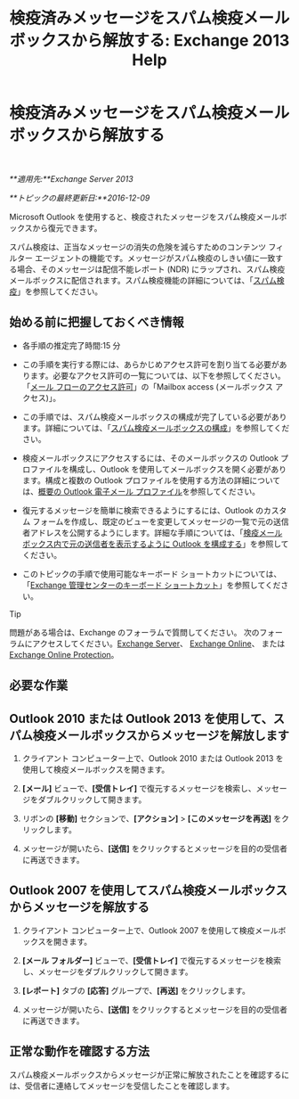 ﻿---
title: '検疫済みメッセージをスパム検疫メールボックスから解放する: Exchange 2013 Help'
TOCTitle: 検疫済みメッセージをスパム検疫メールボックスから解放する
ms:assetid: 7a86bfde-f868-4689-bdec-5f01e52b510d
ms:mtpsurl: https://technet.microsoft.com/ja-jp/library/Aa998920(v=EXCHG.150)
ms:contentKeyID: 49896328
ms.date: 05/23/2018
mtps_version: v=EXCHG.150
ms.translationtype: MT
---

# 検疫済みメッセージをスパム検疫メールボックスから解放する

 

_**適用先:**Exchange Server 2013_

_**トピックの最終更新日:**2016-12-09_

Microsoft Outlook を使用すると、検疫されたメッセージをスパム検疫メールボックスから復元できます。

スパム検疫は、正当なメッセージの消失の危険を減らすためのコンテンツ フィルター エージェントの機能です。メッセージがスパム検疫のしきい値に一致する場合、そのメッセージは配信不能レポート (NDR) にラップされ、スパム検疫メールボックスに配信されます。スパム検疫機能の詳細については、「[スパム検疫](spam-quarantine-exchange-2013-help.md)」を参照してください。

## 始める前に把握しておくべき情報

  - 各手順の推定完了時間:15 分

  - この手順を実行する際には、あらかじめアクセス許可を割り当てる必要があります。必要なアクセス許可の一覧については、以下を参照してください。「[メール フローのアクセス許可](mail-flow-permissions-exchange-2013-help.md)」の「Mailbox access (メールボックス アクセス)」。

  - この手順では、スパム検疫メールボックスの構成が完了している必要があります。詳細については、「[スパム検疫メールボックスの構成](configure-a-spam-quarantine-mailbox-exchange-2013-help.md)」を参照してください。

  - 検疫メールボックスにアクセスするには、そのメールボックスの Outlook プロファイルを構成し、Outlook を使用してメールボックスを開く必要があります。構成と複数の Outlook プロファイルを使用する方法の詳細については、[概要の Outlook 電子メール プロファイル](https://go.microsoft.com/fwlink/p/?linkid=178975)を参照してください。

  - 復元するメッセージを簡単に検索できるようにするには、Outlook のカスタム フォームを作成し、既定のビューを変更してメッセージの一覧で元の送信者アドレスを公開するようにします。詳細な手順については、「[検疫メールボックス内で元の送信者を表示するように Outlook を構成する](configure-outlook-to-show-the-original-sender-in-the-quarantine-mailbox-exchange-2013-help.md)」を参照してください。

  - このトピックの手順で使用可能なキーボード ショートカットについては、「[Exchange 管理センターのキーボード ショートカット](keyboard-shortcuts-in-the-exchange-admin-center-exchange-online-protection-help.md)」を参照してください。


> [!TIP]
> 問題がある場合は、Exchange のフォーラムで質問してください。 次のフォーラムにアクセスしてください。<A href="https://go.microsoft.com/fwlink/p/?linkid=60612">Exchange Server</A>、 <A href="https://go.microsoft.com/fwlink/p/?linkid=267542">Exchange Online</A>、 または <A href="https://go.microsoft.com/fwlink/p/?linkid=285351">Exchange Online Protection</A>。



## 必要な作業

## Outlook 2010 または Outlook 2013 を使用して、スパム検疫メールボックスからメッセージを解放します

1.  クライアント コンピューター上で、Outlook 2010 または Outlook 2013 を使用して検疫メールボックスを開きます。

2.  **\[メール\]** ビューで、**\[受信トレイ\]** で復元するメッセージを検索し、メッセージをダブルクリックして開きます。

3.  リボンの **\[移動\]** セクションで、**\[アクション\]** \> **\[このメッセージを再送\]** をクリックします。

4.  メッセージが開いたら、**\[送信\]** をクリックするとメッセージを目的の受信者に再送できます。

## Outlook 2007 を使用してスパム検疫メールボックスからメッセージを解放する

1.  クライアント コンピューター上で、Outlook 2007 を使用して検疫メールボックスを開きます。

2.  **\[メール フォルダー\]** ビューで、**\[受信トレイ\]** で復元するメッセージを検索し、メッセージをダブルクリックして開きます。

3.  **\[レポート\]** タブの **\[応答\]** グループで、**\[再送\]** をクリックします。

4.  メッセージが開いたら、**\[送信\]** をクリックするとメッセージを目的の受信者に再送できます。

## 正常な動作を確認する方法

スパム検疫メールボックスからメッセージが正常に解放されたことを確認するには、受信者に連絡してメッセージを受信したことを確認します。

